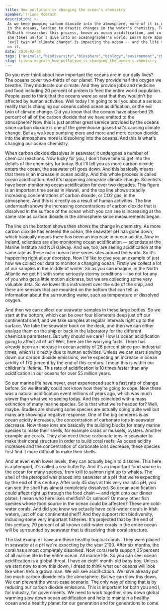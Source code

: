 ```yaml
---
title: How pollution is changing the ocean's chemistry
speaker: Triona McGrath
description: >-
 As we keep pumping carbon dioxide into the atmosphere, more of it is dissolving
 in the oceans, leading to drastic changes in the water's chemistry. Triona
 McGrath researches this process, known as ocean acidification, and in this talk
 she takes us for a dive into an oceanographer's world. Learn more about how the
 "evil twin of climate change" is impacting the ocean -- and the life that depends
 on it.
date: 2016-02-06
tags: ["animals","biodiversity","biosphere","biology","environment","chemistry","climate-change","nature","future","oceans","pollution","science","water","tedx","marine-biology","global-commons"]
slug: triona_mcgrath_how_pollution_is_changing_the_ocean_s_chemistry
---
```


Do you ever think about how important the oceans are in our daily lives? The oceans cover
two-thirds of our planet. They provide half the oxygen we breathe. They moderate our
climate. And they provide jobs and medicine and food including 20 percent of protein to
feed the entire world population. People used to think that the oceans were so vast that
they wouldn't be affected by human activities. Well today I'm going to tell you about a
serious reality that is changing our oceans called ocean acidification, or the evil twin
of climate change. Did you know that the oceans have absorbed 25 percent of all of the
carbon dioxide that we have emitted to the atmosphere? Now this is just another great
service provided by the oceans since carbon dioxide is one of the greenhouse gases that's
causing climate change. But as we keep pumping more and more and more carbon dioxide into
the atmosphere more is dissolving into the oceans. And this is what's changing our ocean
chemistry.

When carbon dioxide dissolves in seawater, it undergoes a number of chemical reactions. Now
lucky for you, I don't have time to get into the details of the chemistry for today. But
I'll tell you as more carbon dioxide enters the ocean, the seawater pH goes down. And this
basically means that there is an increase in ocean acidity. And this whole process is
called ocean acidification. And it's happening alongside climate change. Scientists have
been monitoring ocean acidification for over two decades. This figure is an important time
series in Hawaii, and the top line shows steadily increasing concentrations of carbon
dioxide, or CO2 gas, in the atmosphere. And this is directly as a result of human
activities. The line underneath shows the increasing concentrations of carbon dioxide that
is dissolved in the surface of the ocean which you can see is increasing at the same rate
as carbon dioxide in the atmosphere since measurements began.

The line on the bottom shows then shows the change in chemistry. As more carbon dioxide
has entered the ocean, the seawater pH has gone down, which basically means there has been
an increase in ocean acidity. Now in Ireland, scientists are also monitoring ocean
acidification — scientists at the Marine Institute and NUI Galway. And we, too, are seeing
acidification at the same rate as these main ocean time-series sites around the world. So
it's happening right at our doorstep. Now I'd like to give you an example of just how we
collect our data to monitor a changing ocean. Firstly we collect a lot of our samples in
the middle of winter. So as you can imagine, in the North Atlantic we get hit with some
seriously stormy conditions — so not for any of you who get a little motion sickness, but
we are collecting some very valuable data. So we lower this instrument over the side of
the ship, and there are sensors that are mounted on the bottom that can tell us
information about the surrounding water, such as temperature or dissolved
oxygen.

And then we can collect our seawater samples in these large bottles. So we start at the
bottom, which can be over four kilometers deep just off our continental shelf, and we take
samples at regular intervals right up to the surface. We take the seawater back on the
deck, and then we can either analyze them on the ship or back in the laboratory for the
different chemicals parameters. But why should we care? How is ocean acidification going to
affect all of us? Well, here are the worrying facts. There has already been an increase in
ocean acidity of 26 percent since pre-industrial times, which is directly due to human
activities. Unless we can start slowing down our carbon dioxide emissions, we're expecting
an increase in ocean acidity of 170 percent by the end of this century. I mean this is
within our children's lifetime. This rate of acidification is 10 times faster than any
acidification in our oceans for over 55 million years.

So our marine life have never, ever experienced such a fast rate of change before. So we
literally could not know how they're going to cope. Now there was a natural acidification
event millions of years ago, which was much slower than what we're seeing today. And this
coincided with a mass extinction of many marine species. So is that what we're headed for?
Well, maybe. Studies are showing some species are actually doing quite well but many are
showing a negative response. One of the big concerns is as ocean acidity increases, the
concentration of carbonate ions in seawater decrease. Now these ions are basically the
building blocks for many marine species to make their shells, for example crabs or
mussels, oysters. Another example are corals. They also need these carbonate ions in
seawater to make their coral structure in order to build coral reefs. As ocean acidity
increases and the concentration of carbonate ions decrease, these species first find it
more difficult to make their shells.

And at even even lower levels, they can actually begin to dissolve. This here is a
pteropod, it's called a sea butterfly. And it's an important food source in the ocean for
many species, from krill to salmon right up to whales. The shell of the pteropod was
placed into seawater at a pH that we're expecting by the end of this century. After only
45 days at this very realistic pH, you can see the shell has almost completely dissolved.
So ocean acidification could affect right up through the food chain — and right onto our
dinner plates. I mean who here likes shellfish? Or salmon? Or many other fish species
whose food source in the ocean could be affected? These are cold-water corals. And did you
know we actually have cold-water corals in Irish waters, just off our continental shelf?
And they support rich biodiversity, including some very important fisheries. It's
projected that by the end of this century, 70 percent of all known cold-water corals in
the entire ocean will be surrounded by seawater that is dissolving their coral
structure.

The last example I have are these healthy tropical corals. They were placed in seawater at
a pH we're expecting by the year 2100. After six months, the coral has almost completely
dissolved. Now coral reefs support 25 percent of all marine life in the entire ocean. All
marine life. So you can see: ocean acidification is a global threat. I have an
eight-month-old baby boy. Unless we start now to slow this down, I dread to think what our
oceans will look like when he's a grown man. We will see acidification. We have already
put too much carbon dioxide into the atmosphere. But we can slow this down. We can prevent
the worst-case scenario. The only way of doing that is by reducing our carbon dioxide
emissions. This is important for both you and I, for industry, for governments. We need to
work together, slow down global warming slow down ocean acidification and help to maintain
a healthy ocean and a healthy planet for our generation and for generations to
come.

<!--
ad_duration=3.33
comment_count=127
event="TEDxFulbrightDublin"
external_start_time=0
has_talk_citation=1
intro_duration=11.82
is_subtitle_required="False"
is_talk_featured="True"
language="en"
language_swap="False"
native_language="en"
number_of_related_talks=6
number_of_speakers=1
number_of_subtitled_videos=28
number_of_tags=16
number_of_talk_download_languages=28
number_of_talk_more_resources=0
number_of_talk_recommendations=1
number_of_talks_take_actions=0
post_ad_duration=0.83
published_timestamp="2017-05-29 15:03:18"
recording_date="2016-02-06"
speaker_description="Chemical oceanographer"
speaker_is_published=1
speaker_name="Triona McGrath"
talk_more_resources=[]
talk_name="How pollution is changing the ocean's chemistry"
talk_recommendations_blurb="Check out these extra resources on threats to the oceans, curated by Triona McGrath."
talks_tags=["animals","biodiversity","biosphere","biology","environment","chemistry","climate-change","nature","future","oceans","pollution","science","water","tedx","marine-biology","global-commons"]
talks_take_action=[]
url_audio="https://download.ted.com/talks/TrionaMcGrath_2016X.mp3?apikey=acme-roadrunner"
url_photo_speaker="https://pe.tedcdn.com/images/ted/5874b025a17f83cf136bc87b202ec9110dc5dae5_254x191.jpg"
url_photo_talk="https://s3.amazonaws.com/talkstar-photos/uploads/e30aff79-f491-4a7f-9bfd-e086a0d6d55a/TrionaMcGrath_2016X-embed.jpg"
url_webpage="https://www.ted.com/talks/triona_mcgrath_how_pollution_is_changing_the_ocean_s_chemistry"
video_type_name="TEDx Talk"
-->
